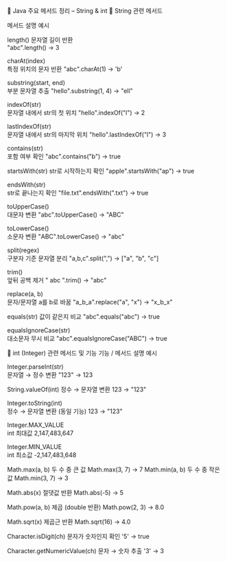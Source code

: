 📘 Java 주요 메서드 정리 – String & int
🧵 String 관련 메서드

메서드	설명	예시

length()	문자열 길이 반환	
"abc".length() → 3

charAt(index)	
특정 위치의 문자 반환	"abc".charAt(1) → 'b'

substring(start, end)	
부분 문자열 추출	"hello".substring(1, 4) → "ell"

indexOf(str)	
문자열 내에서 str의 첫 위치	"hello".indexOf("l") → 2

lastIndexOf(str)	
문자열 내에서 str의 마지막 위치	"hello".lastIndexOf("l") → 3

contains(str)	
포함 여부 확인	"abc".contains("b") → true

startsWith(str)	
str로 시작하는지 확인	"apple".startsWith("ap") → true

endsWith(str)	
str로 끝나는지 확인	"file.txt".endsWith(".txt") → true

toUpperCase()	
대문자 변환	"abc".toUpperCase() → "ABC"

toLowerCase()	
소문자 변환	"ABC".toLowerCase() → "abc"

split(regex)	
구분자 기준 문자열 분리	"a,b,c".split(",") → ["a", "b", "c"]

trim()	
앞뒤 공백 제거	" abc ".trim() → "abc"

replace(a, b)	
문자/문자열 a를 b로 바꿈	"a_b_a".replace("a", "x") → "x_b_x"

equals(str)	
값이 같은지 비교	"abc".equals("abc") → true

equalsIgnoreCase(str)	
대소문자 무시 비교	"abc".equalsIgnoreCase("ABC") → true


🔢 int (Integer) 관련 메서드 및 기능
기능 / 메서드	설명	예시

Integer.parseInt(str)	
문자열 → 정수 변환	"123" → 123

String.valueOf(int)	
정수 → 문자열 변환	123 → "123"

Integer.toString(int)	
정수 → 문자열 변환 (동일 기능)	123 → "123"

Integer.MAX_VALUE	
int 최대값	2,147,483,647

Integer.MIN_VALUE	
int 최소값	-2,147,483,648

Math.max(a, b)	두 수 중 큰 값	Math.max(3, 7) → 7
Math.min(a, b)	두 수 중 작은 값	Math.min(3, 7) → 3

Math.abs(x)	절댓값 반환	Math.abs(-5) → 5

Math.pow(a, b)	제곱 (double 반환)	Math.pow(2, 3) → 8.0

Math.sqrt(x)	제곱근 반환	Math.sqrt(16) → 4.0

Character.isDigit(ch)	문자가 숫자인지 확인	'5' → true

Character.getNumericValue(ch)	문자 → 숫자 추출	'3' → 3